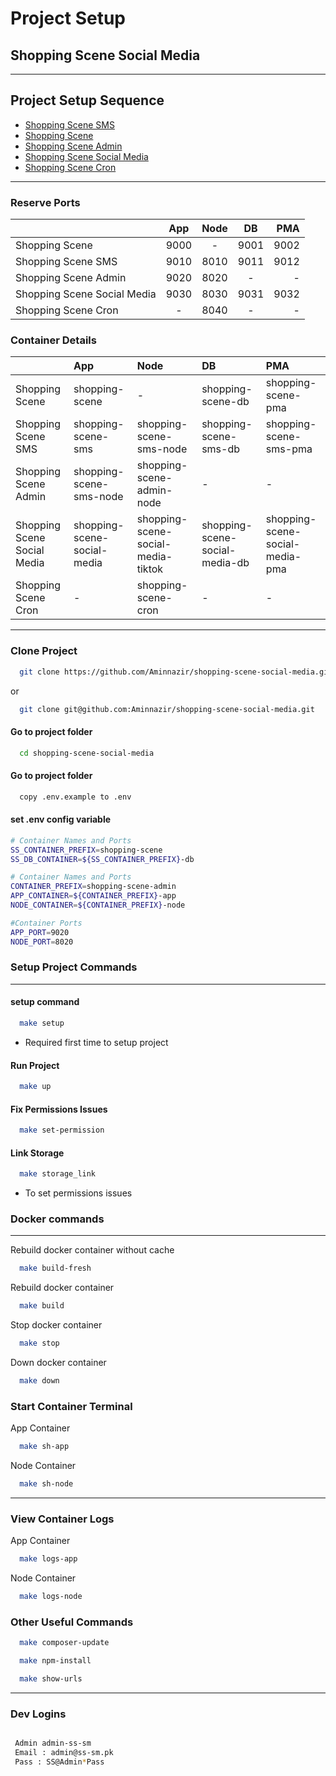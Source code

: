 
# Project Setup
## Shopping Scene Social Media

--- 

## Project Setup Sequence
* [Shopping Scene SMS](https://github.com/Aminnazir/shopping-scene-sms)
* [Shopping Scene](https://github.com/Aminnazir/shopping-scene)
* [Shopping Scene Admin](https://github.com/Aminnazir/shopping-scene-admin)
* [Shopping Scene Social Media](https://github.com/Aminnazir/shopping-scene-social-media)
* [Shopping Scene Cron](https://github.com/Aminnazir/shopping-scene-cron)

---

### Reserve Ports
|                             | App  | Node |   DB |  PMA |
|:----------------------------|:----:|:----:|:----:|-----:|
| Shopping Scene              | 9000 |  -   | 9001 | 9002 |
| Shopping Scene SMS          | 9010 | 8010 | 9011 | 9012 |
| Shopping Scene Admin        | 9020 | 8020 |   -  |   -  |
| Shopping Scene Social Media | 9030 | 8030 | 9031 | 9032 |
| Shopping Scene Cron         |   -  | 8040 |   -  |   -  |


### Container Details
|                             | App                          | Node                               | DB                             | PMA                              |
|:----------------------------|:-----------------------------|:-----------------------------------|:-------------------------------|:---------------------------------|
| Shopping Scene              | shopping-scene               | -                                  | shopping-scene-db              | shopping-scene-pma               |
| Shopping Scene SMS          | shopping-scene-sms           | shopping-scene-sms-node            | shopping-scene-sms-db          | shopping-scene-sms-pma           |
| Shopping Scene Admin        | shopping-scene-sms-node      | shopping-scene-admin-node          | -                              | -                                |
| Shopping Scene Social Media | shopping-scene-social-media  | shopping-scene-social-media-tiktok | shopping-scene-social-media-db | shopping-scene-social-media-pma  |
| Shopping Scene Cron         | -                            | shopping-scene-cron                | -                              | -                                |

---

### Clone Project

```bash
  git clone https://github.com/Aminnazir/shopping-scene-social-media.git
```
or

```bash
  git clone git@github.com:Aminnazir/shopping-scene-social-media.git
```

#### Go to project folder

```bash
  cd shopping-scene-social-media
```


#### Go to project folder

```bash
  copy .env.example to .env
```

#### set .env config variable

```bash
# Container Names and Ports
SS_CONTAINER_PREFIX=shopping-scene
SS_DB_CONTAINER=${SS_CONTAINER_PREFIX}-db

# Container Names and Ports
CONTAINER_PREFIX=shopping-scene-admin
APP_CONTAINER=${CONTAINER_PREFIX}-app
NODE_CONTAINER=${CONTAINER_PREFIX}-node

#Container Ports
APP_PORT=9020
NODE_PORT=8020
```

### Setup Project Commands

---

####  setup command

```bash
  make setup
```
* Required first time to setup project

#### Run Project
```bash
  make up
```


#### Fix Permissions Issues

```bash
  make set-permission
```

#### Link Storage

```bash
  make storage_link
```

* To set permissions issues

### Docker commands

---

Rebuild docker container without cache
```bash
  make build-fresh
```

Rebuild docker container
```bash
  make build
```
Stop docker container
```bash
  make stop
```

Down docker container
```bash
  make down
```


### Start Container Terminal

App Container
```bash
  make sh-app
```
Node Container
```bash
  make sh-node
```

---

### View Container Logs

App Container
```bash
  make logs-app
```
Node Container
```bash
  make logs-node
```


### Other Useful Commands

```bash
  make composer-update
```

```bash
  make npm-install
```

```bash
  make show-urls
```
---

### Dev Logins

```bash

 Admin admin-ss-sm
 Email : admin@ss-sm.pk
 Pass : SS@Admin*Pass

```







